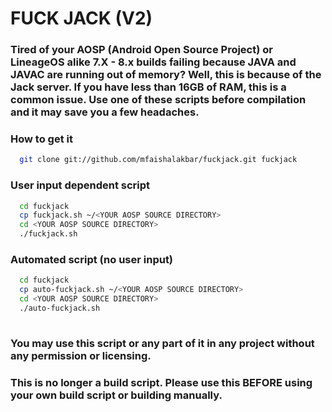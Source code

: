 # FUCK JACK (V2)

### Tired of your AOSP (Android Open Source Project) or LineageOS alike 7.X - 8.x builds failing because JAVA and JAVAC are running out of memory? Well, this is because of the Jack server. If you have less than 16GB of RAM, this is a common issue. Use one of these scripts before compilation and it may save you a few headaches. ###

### How to get it ###
```bash
  git clone git://github.com/mfaishalakbar/fuckjack.git fuckjack
```

### User input dependent script ###
```bash
  cd fuckjack
  cp fuckjack.sh ~/<YOUR AOSP SOURCE DIRECTORY>
  cd <YOUR AOSP SOURCE DIRECTORY>
  ./fuckjack.sh
```
### Automated script (no user input) ###
```bash
  cd fuckjack
  cp auto-fuckjack.sh ~/<YOUR AOSP SOURCE DIRECTORY>
  cd <YOUR AOSP SOURCE DIRECTORY>
  ./auto-fuckjack.sh
 
```
### You may use this script or any part of it in any project without any permission or licensing. ###

### This is no longer a build script. Please use this BEFORE using your own build script or building manually. ###
